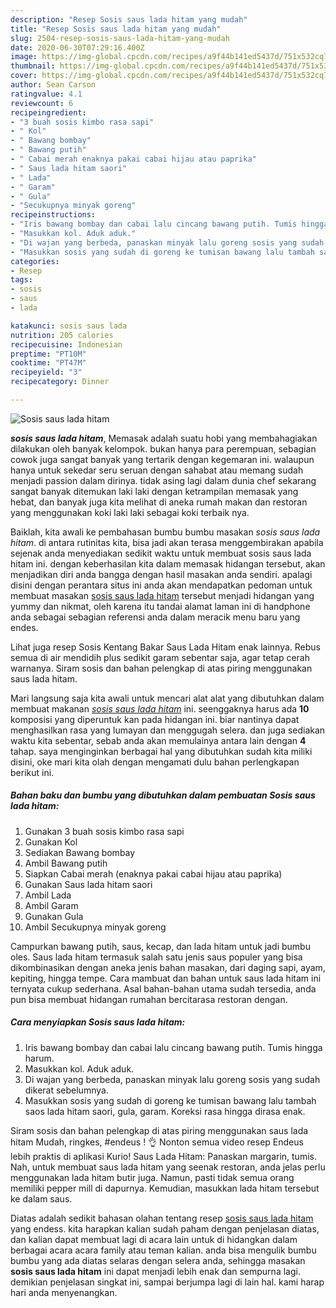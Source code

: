 ```yaml
---
description: "Resep Sosis saus lada hitam yang mudah"
title: "Resep Sosis saus lada hitam yang mudah"
slug: 2504-resep-sosis-saus-lada-hitam-yang-mudah
date: 2020-06-30T07:29:16.400Z
image: https://img-global.cpcdn.com/recipes/a9f44b141ed5437d/751x532cq70/sosis-saus-lada-hitam-foto-resep-utama.jpg
thumbnail: https://img-global.cpcdn.com/recipes/a9f44b141ed5437d/751x532cq70/sosis-saus-lada-hitam-foto-resep-utama.jpg
cover: https://img-global.cpcdn.com/recipes/a9f44b141ed5437d/751x532cq70/sosis-saus-lada-hitam-foto-resep-utama.jpg
author: Sean Carson
ratingvalue: 4.1
reviewcount: 6
recipeingredient:
- "3 buah sosis kimbo rasa sapi"
- " Kol"
- " Bawang bombay"
- " Bawang putih"
- " Cabai merah enaknya pakai cabai hijau atau paprika"
- " Saus lada hitam saori"
- " Lada"
- " Garam"
- " Gula"
- "Secukupnya minyak goreng"
recipeinstructions:
- "Iris bawang bombay dan cabai lalu cincang bawang putih. Tumis hingga harum."
- "Masukkan kol. Aduk aduk."
- "Di wajan yang berbeda, panaskan minyak lalu goreng sosis yang sudah dikerat sebelumnya."
- "Masukkan sosis yang sudah di goreng ke tumisan bawang lalu tambah saos lada hitam saori, gula, garam. Koreksi rasa hingga dirasa enak."
categories:
- Resep
tags:
- sosis
- saus
- lada

katakunci: sosis saus lada 
nutrition: 205 calories
recipecuisine: Indonesian
preptime: "PT10M"
cooktime: "PT47M"
recipeyield: "3"
recipecategory: Dinner

---
```



![Sosis saus lada hitam](https://img-global.cpcdn.com/recipes/a9f44b141ed5437d/751x532cq70/sosis-saus-lada-hitam-foto-resep-utama.jpg)

<b><i>sosis saus lada hitam</i></b>, Memasak adalah suatu hobi yang membahagiakan dilakukan oleh banyak kelompok. bukan hanya para perempuan, sebagian cowok juga sangat banyak yang tertarik dengan kegemaran ini. walaupun hanya untuk sekedar seru seruan dengan sahabat atau memang sudah menjadi passion dalam dirinya. tidak asing lagi dalam dunia chef sekarang sangat banyak ditemukan laki laki dengan ketrampilan memasak yang hebat, dan banyak juga kita melihat di aneka rumah makan dan restoran yang menggunakan koki laki laki sebagai koki terbaik nya.

Baiklah, kita awali ke pembahasan bumbu bumbu masakan <i>sosis saus lada hitam</i>. di antara rutinitas kita, bisa jadi akan terasa menggembirakan apabila sejenak anda menyediakan sedikit waktu untuk membuat sosis saus lada hitam ini. dengan keberhasilan kita dalam memasak hidangan tersebut, akan menjadikan diri anda bangga dengan hasil masakan anda sendiri. apalagi disini dengan perantara situs ini anda akan mendapatkan pedoman untuk membuat masakan <u>sosis saus lada hitam</u> tersebut menjadi hidangan yang yummy dan nikmat, oleh karena itu tandai alamat laman ini di handphone anda sebagai sebagian referensi anda dalam meracik menu baru yang endes.

Lihat juga resep Sosis Kentang Bakar Saus Lada Hitam enak lainnya. Rebus semua di air mendidih plus sedikit garam sebentar saja, agar tetap cerah warnanya. Siram sosis dan bahan pelengkap di atas piring menggunakan saus lada hitam.


Mari langsung saja kita awali untuk mencari alat alat yang dibutuhkan dalam membuat makanan <u><i>sosis saus lada hitam</i></u> ini. seenggaknya harus ada <b>10</b> komposisi yang diperuntuk kan pada hidangan ini. biar nantinya dapat menghasilkan rasa yang lumayan dan menggugah selera. dan juga sediakan waktu kita sebentar, sebab anda akan memulainya antara lain dengan <b>4</b> tahap. saya menginginkan berbagai hal yang dibutuhkan sudah kita miliki disini, oke mari kita olah dengan mengamati dulu bahan perlengkapan berikut ini.

<!--inarticleads1-->

##### Bahan baku dan bumbu yang dibutuhkan dalam pembuatan Sosis saus lada hitam:

1. Gunakan 3 buah sosis kimbo rasa sapi
1. Gunakan  Kol
1. Sediakan  Bawang bombay
1. Ambil  Bawang putih
1. Siapkan  Cabai merah (enaknya pakai cabai hijau atau paprika)
1. Gunakan  Saus lada hitam saori
1. Ambil  Lada
1. Ambil  Garam
1. Gunakan  Gula
1. Ambil Secukupnya minyak goreng


Campurkan bawang putih, saus, kecap, dan lada hitam untuk jadi bumbu oles. Saus lada hitam termasuk salah satu jenis saus populer yang bisa dikombinasikan dengan aneka jenis bahan masakan, dari daging sapi, ayam, kepiting, hingga tempe. Cara mambuat dan bahan untuk saus lada hitam ini ternyata cukup sederhana. Asal bahan-bahan utama sudah tersedia, anda pun bisa membuat hidangan rumahan bercitarasa restoran dengan. 

<!--inarticleads2-->

##### Cara menyiapkan Sosis saus lada hitam:

1. Iris bawang bombay dan cabai lalu cincang bawang putih. Tumis hingga harum.
1. Masukkan kol. Aduk aduk.
1. Di wajan yang berbeda, panaskan minyak lalu goreng sosis yang sudah dikerat sebelumnya.
1. Masukkan sosis yang sudah di goreng ke tumisan bawang lalu tambah saos lada hitam saori, gula, garam. Koreksi rasa hingga dirasa enak.


Siram sosis dan bahan pelengkap di atas piring menggunakan saus lada hitam Mudah, ringkes, #endeus ! 👌 Nonton semua video resep Endeus lebih praktis di aplikasi Kurio! Saus Lada Hitam: Panaskan margarin, tumis. Nah, untuk membuat saus lada hitam yang seenak restoran, anda jelas perlu menggunakan lada hitam butir juga. Namun, pasti tidak semua orang memiliki pepper mill di dapurnya. Kemudian, masukkan lada hitam tersebut ke dalam saus. 

Diatas adalah sedikit bahasan olahan tentang resep <u>sosis saus lada hitam</u> yang endess. kita harapkan kalian sudah paham dengan penjelasan diatas, dan kalian dapat membuat lagi di acara lain untuk di hidangkan dalam berbagai acara acara family atau teman kalian. anda bisa mengulik bumbu bumbu yang ada diatas selaras dengan selera anda, sehingga masakan <b>sosis saus lada hitam</b> ini dapat menjadi lebih enak dan sempurna lagi. demikian penjelasan singkat ini, sampai berjumpa lagi di lain hal. kami harap hari anda menyenangkan.
